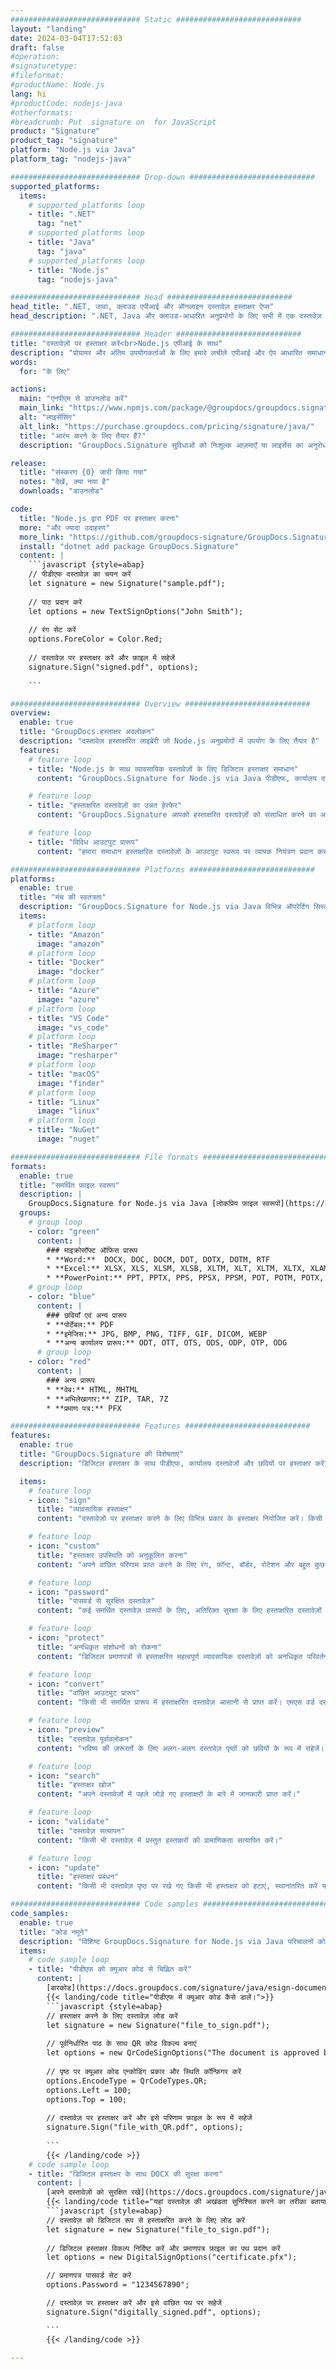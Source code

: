 ```yaml
---
############################# Static ############################
layout: "landing"
date: 2024-03-04T17:52:03
draft: false
#operation: 
#signaturetype: 
#fileformat: 
#productName: Node.js
lang: hi
#productCode: nodejs-java
#otherformats: 
#breadcrumb: Put  signature on  for JavaScript
product: "Signature"
product_tag: "signature"
platform: "Node.js via Java"
platform_tag: "nodejs-java"

############################# Drop-down ############################
supported_platforms:
  items:
    # supported_platforms loop
    - title: ".NET"
      tag: "net"
    # supported_platforms loop
    - title: "Java"
      tag: "java"
    # supported_platforms loop
    - title: "Node.js"
      tag: "nodejs-java"

############################# Head ############################
head_title: ".NET, जावा, क्लाउड एपीआई और ऑनलाइन दस्तावेज़ हस्ताक्षर ऐप्स"
head_description: ".NET, Java और क्लाउड-आधारित अनुप्रयोगों के लिए सभी में एक दस्तावेज़ ई-हस्ताक्षर समाधान प्राप्त करें। सरल ड्रैग एंड ड्रॉप सुविधा का उपयोग करके सामान्य दस्तावेज़ स्वरूपों पर ऑनलाइन हस्ताक्षर करें"

############################# Header ############################
title: "दस्तावेज़ों पर हस्ताक्षर करें<br>Node.js एपीआई के साथ"
description: "प्रोग्रामर और अंतिम उपयोगकर्ताओं के लिए हमारे लचीले एपीआई और ऐप आधारित समाधानों का उपयोग करके किसी भी प्लेटफ़ॉर्म पर डिजिटल दस्तावेज़ों और छवियों पर हस्ताक्षर करें।"
words:
  for: "के लिए"

actions:
  main: "एनपीएम से डाउनलोड करें"
  main_link: "https://www.npmjs.com/package/@groupdocs/groupdocs.signature/"
  alt: "लाइसेंसिंग"
  alt_link: "https://purchase.groupdocs.com/pricing/signature/java/"
  title: "आरंभ करने के लिए तैयार हैं?"
  description: "GroupDocs.Signature सुविधाओं को निःशुल्क आज़माएँ या लाइसेंस का अनुरोध करें"

release:
  title: "संस्करण {0} जारी किया गया"
  notes: "देखें, क्या नया है"
  downloads: "डाउनलोड"

code:
  title: "Node.js द्वारा PDF पर हस्ताक्षर करना"
  more: "और ज्यादा उदाहरण"
  more_link: "https://github.com/groupdocs-signature/GroupDocs.Signature-for-Node.js-via-Java/"
  install: "dotnet add package GroupDocs.Signature"
  content: |
    ```javascript {style=abap}   
    // पीडीएफ दस्तावेज़ का चयन करें
    let signature = new Signature("sample.pdf");
    
    // पाठ प्रदान करें
    let options = new TextSignOptions("John Smith");
    
    // रंग सेट करें
    options.ForeColor = Color.Red;
    
    // दस्तावेज़ पर हस्ताक्षर करें और फ़ाइल में सहेजें
    signature.Sign("signed.pdf", options);
    
    ```

############################# Overview ############################
overview:
  enable: true
  title: "GroupDocs.हस्ताक्षर अवलोकन"
  description: "दस्तावेज़ हस्ताक्षरित लाइब्रेरी जो Node.js अनुप्रयोगों में उपयोग के लिए तैयार है"
  features:
    # feature loop
    - title: "Node.js के साथ व्यावसायिक दस्तावेज़ों के लिए डिजिटल हस्ताक्षर समाधान"
      content: "GroupDocs.Signature for Node.js via Java पीडीएफ, कार्यालय दस्तावेजों और छवियों के लिए डिजिटल हस्ताक्षर विकल्पों का एक व्यापक सेट प्रदान करता है। टेक्स्ट, बारकोड, चित्र, डिजिटल प्रमाणपत्र और मेटाडेटा उपलब्ध हैं। सुव्यवस्थित दस्तावेज़ प्रसंस्करण दक्षता सुनिश्चित करता है।"

    # feature loop
    - title: "हस्ताक्षरित दस्तावेज़ों का उन्नत हेरफेर"
      content: "GroupDocs.Signature आपको हस्ताक्षरित दस्तावेज़ों को संसाधित करने का अधिकार देता है। विभिन्न मानदंडों का उपयोग करके हस्ताक्षर खोजें और मान्य करें। इसके अतिरिक्त, विस्तृत दस्तावेज़ जानकारी निकालें या पृष्ठों की पूर्वावलोकन छवियां बनाएं।"

    # feature loop
    - title: "विविध आउटपुट प्रारूप"
      content: "हमारा समाधान हस्ताक्षरित दस्तावेज़ों के आउटपुट स्वरूप पर व्यापक नियंत्रण प्रदान करता है। किसी भी पृष्ठ पर हस्ताक्षरों को सटीक रूप से रखें और उनके स्वरूप को अनुकूलित करें। हस्ताक्षरित दस्तावेज़ों को अनेक समर्थित प्रारूपों में सहेजें और वैकल्पिक रूप से उन्हें पासवर्ड से सुरक्षित करें।"

############################# Platforms ############################
platforms:
  enable: true
  title: "मंच की स्वतंत्रता"
  description: "GroupDocs.Signature for Node.js via Java विभिन्न ऑपरेटिंग सिस्टम के साथ दस्तावेज़ प्रसंस्करण करता है"
  items:
    # platform loop
    - title: "Amazon"
      image: "amazon"
    # platform loop
    - title: "Docker"
      image: "docker"
    # platform loop
    - title: "Azure"
      image: "azure"
    # platform loop
    - title: "VS Code"
      image: "vs_code"
    # platform loop
    - title: "ReSharper"
      image: "resharper"
    # platform loop
    - title: "macOS"
      image: "finder"
    # platform loop
    - title: "Linux"
      image: "linux"
    # platform loop
    - title: "NuGet"
      image: "nuget"

############################# File formats ############################
formats:
  enable: true
  title: "समर्थित फ़ाइल स्वरूप"
  description: |
    GroupDocs.Signature for Node.js via Java [लोकप्रिय फ़ाइल स्वरूपों](https://docs.groupdocs.com/signature/java/supported-document-formats/) के लिए संचालन की सुविधा प्रदान करता है।
  groups:
    # group loop
    - color: "green"
      content: |
        ### माइक्रोसॉफ्ट ऑफिस प्रारूप
        * **Word:**  DOCX, DOC, DOCM, DOT, DOTX, DOTM, RTF
        * **Excel:** XLSX, XLS, XLSM, XLSB, XLTM, XLT, XLTM, XLTX, XLAM, SXC, SpreadsheetML
        * **PowerPoint:** PPT, PPTX, PPS, PPSX, PPSM, POT, POTM, POTX, PPTM
    # group loop
    - color: "blue"
      content: |
        ### छवियाँ एवं अन्य प्रारूप
        * **पोर्टेबल:** PDF
        * **इमेजिस:** JPG, BMP, PNG, TIFF, GIF, DICOM, WEBP
        * **अन्य कार्यालय प्रारूप:** ODT, OTT, OTS, ODS, ODP, OTP, ODG
      # group loop
    - color: "red"
      content: |
        ### अन्य प्रारूप
        * **वेब:** HTML, MHTML
        * **अभिलेखागार:** ZIP, TAR, 7Z
        * **प्रमाण पत्र:** PFX

############################# Features ############################
features:
  enable: true
  title: "GroupDocs.Signature की विशेषताएं"
  description: "डिजिटल हस्ताक्षर के साथ पीडीएफ, कार्यालय दस्तावेजों और छवियों पर हस्ताक्षर करें"

  items:
    # feature loop
    - icon: "sign"
      title: "व्यावसायिक हस्ताक्षर"
      content: "दस्तावेज़ों पर हस्ताक्षर करने के लिए विभिन्न प्रकार के हस्ताक्षर नियोजित करें। किसी भी पृष्ठ स्थान पर सटीक रूप से डिजिटल हस्ताक्षर रखें।"

    # feature loop
    - icon: "custom"
      title: "हस्ताक्षर उपस्थिति को अनुकूलित करना"
      content: "अपने वांछित परिणाम प्राप्त करने के लिए रंग, फ़ॉन्ट, बॉर्डर, रोटेशन और बहुत कुछ समायोजित करके हस्ताक्षर के दृश्य पहलुओं को तैयार करें।"

    # feature loop
    - icon: "password"
      title: "पासवर्ड से सुरक्षित दस्तावेज़"
      content: "कई समर्थित दस्तावेज़ प्रारूपों के लिए, अतिरिक्त सुरक्षा के लिए हस्ताक्षरित दस्तावेज़ों को पासवर्ड से सुरक्षित रखें।"

    # feature loop
    - icon: "protect"
      title: "अनधिकृत संशोधनों को रोकना"
      content: "डिजिटल प्रमाणपत्रों से हस्ताक्षरित महत्वपूर्ण व्यावसायिक दस्तावेज़ों को अनधिकृत परिवर्तनों से सुरक्षित रखें।"

    # feature loop
    - icon: "convert"
      title: "वांछित आउटपुट प्रारूप"
      content: "किसी भी समर्थित प्रारूप में हस्ताक्षरित दस्तावेज़ आसानी से प्राप्त करें। एमएस वर्ड दस्तावेजों को आसानी से पीडीएफ प्रारूप में बदलें।"

    # feature loop
    - icon: "preview"
      title: "दस्तावेज़ पूर्वावलोकन"
      content: "भविष्य की ज़रूरतों के लिए अलग-अलग दस्तावेज़ पृष्ठों को छवियों के रूप में सहेजें।"

    # feature loop
    - icon: "search"
      title: "हस्ताक्षर खोज"
      content: "अपने दस्तावेज़ों में पहले जोड़े गए हस्ताक्षरों के बारे में जानकारी प्राप्त करें।"

    # feature loop
    - icon: "validate"
      title: "दस्तावेज़ सत्यापन"
      content: "किसी भी दस्तावेज़ में प्रस्तुत हस्ताक्षरों की प्रामाणिकता सत्यापित करें।"

    # feature loop
    - icon: "update"
      title: "हस्ताक्षर प्रबंधन"
      content: "किसी भी दस्तावेज़ पृष्ठ पर रखे गए किसी भी हस्ताक्षर को हटाएं, स्थानांतरित करें या संशोधित करें।"

############################# Code samples ############################
code_samples:
  enable: true
  title: "कोड नमूने"
  description: "विशिष्ट GroupDocs.Signature for Node.js via Java परिचालनों को दर्शाने वाले उदाहरणात्मक उदाहरण"
  items:
    # code sample loop
    - title: "पीडीएफ को क्यूआर कोड से चिह्नित करें"
      content: |
        [बारकोड](https://docs.groupdocs.com/signature/java/esign-document-with-qr-code-signature/) को विशिष्ट पीडीएफ दस्तावेज़ पृष्ठों में शामिल करने से व्यावसायिक प्रक्रियाओं को सुव्यवस्थित किया जा सकता है। यह अनुभाग GroupDocs.Signature for Node.js via Java का उपयोग करके QR कोड जोड़ने का एक उदाहरण प्रदान करता है।
        {{< landing/code title="पीडीएफ में क्यूआर कोड कैसे डालें।">}}
        ```javascript {style=abap}
        // हस्ताक्षर करने के लिए दस्तावेज़ लोड करें
        let signature = new Signature("file_to_sign.pdf");
        
        // पूर्वनिर्धारित पाठ के साथ QR कोड विकल्प बनाएं
        let options = new QrCodeSignOptions("The document is approved by John Smith");
        
        // पृष्ठ पर क्यूआर कोड एन्कोडिंग प्रकार और स्थिति कॉन्फ़िगर करें
        options.EncodeType = QrCodeTypes.QR;
        options.Left = 100;
        options.Top = 100;
            
        // दस्तावेज़ पर हस्ताक्षर करें और इसे परिणाम फ़ाइल के रूप में सहेजें
        signature.Sign("file_with_QR.pdf", options);
        
        ```
        {{< /landing/code >}}
    # code sample loop
    - title: "डिजिटल हस्ताक्षर के साथ DOCX की सुरक्षा करना"
      content: |
        [अपने दस्तावेज़ों को सुरक्षित रखें](https://docs.groupdocs.com/signature/java/esign-document-with-digital-signature/) डिजिटल प्रमाणपत्रों के आधार पर हस्ताक्षर द्वारा। डिजिटल हस्ताक्षर आपके व्यावसायिक दस्तावेज़ों को सामग्री बदलने से बचाते हैं।
        {{< landing/code title="यहां दस्तावेज़ की अखंडता सुनिश्चित करने का तरीका बताया गया है।">}}
        ```javascript {style=abap}   
        // दस्तावेज़ को डिजिटल रूप से हस्ताक्षरित करने के लिए लोड करें
        let signature = new Signature("file_to_sign.pdf");
        
        // डिजिटल हस्ताक्षर विकल्प निर्दिष्ट करें और प्रमाणपत्र फ़ाइल का पथ प्रदान करें
        let options = new DigitalSignOptions("certificate.pfx");

        // प्रमाणपत्र पासवर्ड सेट करें
        options.Password = "1234567890";

        // दस्तावेज़ पर हस्ताक्षर करें और इसे वांछित पथ पर सहेजें
        signature.Sign("digitally_signed.pdf", options);

        ```
        {{< /landing/code >}}

---
```

